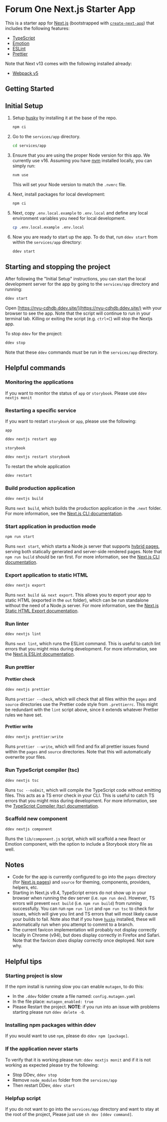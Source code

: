 # Forum One Next.js Starter App

This is a starter app for [Next.js](https://nextjs.org/) (bootstrapped with [`create-next-app`](https://github.com/vercel/next.js/tree/canary/packages/create-next-app)) that includes the following features:
* [TypeScript](https://www.typescriptlang.org/)
* [Emotion](https://emotion.sh/docs/introduction)
* [ESLint](https://eslint.org/)
* [Prettier](https://prettier.io/)

Note that Next v13 comes with the following installed already:
* [Webpack v5](https://webpack.js.org/concepts/)

## Getting Started

## Initial Setup

1. Setup [husky](https://typicode.github.io/husky/#/) by installing it at the base of the repo.
    ```bash
    npm ci
    ```

1. Go to the `services/app` directory.
    ```bash
    cd services/app
    ```

1. Ensure that you are using the proper Node version for this app. We currently use v16. Assuming you have [nvm](https://github.com/nvm-sh/nvm) installed locally, you can simply run:
    ```bash
    nvm use
    ```
    This will set your Node version to match the `.nvmrc` file.

1. Next, install packages for local development:
    ```bash
    npm ci
    ```

1. Next, copy `.env.local.example` to `.env.local` and define any local environment variables you need for local development.
    ```bash
    cp .env.local.example .env.local
    ```

1. Now you are ready to start up the app. To do that, run `ddev start` from within the `services/app` directory:
    ```bash
    ddev start
    ```

## Starting and stopping the project

After following the "Initial Setup" instructions, you can start the local development server for the app by going to the `services/app` directory and running:
```bash
ddev start
```
Open [https://nyu-cdhdb.ddev.site/](https://nyu-cdhdb.ddev.site/) with your browser to see the app. Note that the script will continue to run in your terminal tab. Killing or exiting the script (e.g. `ctrl+C`) will stop the Nextjs app.

To stop `ddev` for the project:
```bash
ddev stop
```

Note that these `ddev` commands _must_ be run in the `services/app` directory.

## Helpful commands

### Monitoring the applications
If you want to monitor the status of `app` or `storybook`. Please use `ddev nextjs monit`

### Restarting a specific service
If you want to restart `storybook` or `app`, please use the following:

`app`
```bash
ddev nextjs restart app
```
`storybook`
```bash
ddev nextjs restart storybook
```

To restart the whole application

```bash
ddev restart
```

### Build production application

```bash
ddev nextjs build
```
Runs `next build`, which builds the production application in the `.next` folder. For more information, see the [Next.js CLI documentation](https://nextjs.org/docs/api-reference/cli#build).

### Start application in production mode

```bash
npm run start
```

Runs `next start`, which starts a Node.js server that supports [hybrid pages](https://nextjs.org/docs/basic-features/pages), serving both statically generated and server-side rendered pages. Note that `npm run build` should be ran first. For more information, see the [Next.js CLI documentation](https://nextjs.org/docs/api-reference/cli#production).

### Export application to static HTML

```bash
ddev nextjs export
```

Runs `next build && next export`. This allows you to export your app to static HTML (exported in the `out` folder), which can be run standalone without the need of a Node.js server. For more information, see the [Next.js Static HTML Export documentation](https://nextjs.org/docs/advanced-features/static-html-export).

### Run linter

```bash
ddev nextjs lint
```

Runs `next lint`, which runs the ESLint command. This is useful to catch lint errors that you might miss during development. For more information, see the [Next.js ESLint documentation](https://nextjs.org/docs/basic-features/eslint).

### Run prettier

#### Prettier check

```bash
ddev nextjs prettier
```

Runs `prettier --check`, which will check that all files within the `pages` and `source` directories use the Prettier code style from `.prettierrc`. This might be redundant with the `lint` script above, since it extends whatever Prettier rules we have set.

#### Prettier write

```bash
ddev nextjs prettier:write
```

Runs `prettier --write`, which will find and fix all prettier issues found within the `pages` and `source` directories. Note that this will automatically overwrite your files.

### Run TypeScript compiler (tsc)

```bash
ddev nextjs tsc
```

Runs `tsc --noEmit`, which will compile the TypeScript code without emitting files. This acts as a TS error check in your CLI. This is useful to catch TS errors that you might miss during development. For more information, see the [TypeScript Compiler (tsc) documentation](https://www.typescriptlang.org/docs/handbook/compiler-options.html).

### Scaffold new component

```bash
ddev nextjs component
```
Runs the `lib/component.js` script, which will scaffold a new React or Emotion component,
with the option to include a Storybook story file as well.


## Notes

* Code for the app is currently configured to go into the `pages` directory (for [Next.js pages](https://nextjs.org/docs/basic-features/pages)) and `source` for theming, components, providers, helpers, etc.
* Starting in Next.js v9.4, TypeScript errors do not show up in your browser when running the dev server (i.e. `npm run dev`). However, TS errors will prevent `next build` (i.e. `npm run build`) from running successfully. You can run `npm run lint` and `npm run tsc` to check for issues, which will give you lint and TS errors that will most likely cause your builds to fail. Note also that if you have [`husky`](https://typicode.github.io/husky/#/) installed, these will automatically run when you attempt to commit to a branch.
* The current favicon implementation will probably not display correctly locally in Chrome (v94), but does display correctly in Firefox and Safari. Note that the favicon _does_ display correctly once deployed. Not sure why.


## Helpful tips

### Starting project is slow

If the npm install is running slow you can enable `mutagen`, to do this:
* In the `.ddev` folder create a file named: `config.mutagen.yaml`
* In the file place: `mutagen_enabled: true`
* Please Restart the project.
**NOTE**: if you run into an issue with problems starting please run `ddev delete -O`.

### Installing npm packages within ddev

If you would want to use `npm`, please do `ddev npm [package]`.

### If the application never starts

To verify that it is working please run: `ddev nextjs monit` and if it is not working as expected please try the following:
* Stop DDev, `ddev stop`
* Remove `node_modules` folder from the `services/app`
* Then restart DDev, `ddev start`

### Helpfup script

If you do not want to go into the `services/app` directory and want to stay at the root of the project, Please just use `sh dev [ddev command]`.